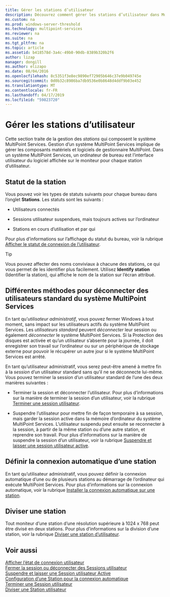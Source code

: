 ```yaml
---
title: Gérer les stations d’utilisateur
description: Découvrez comment gérer les stations d’utilisateur dans MultiPoint Services
ms.custom: na
ms.prod: windows-server-threshold
ms.technology: multipoint-services
ms.reviewer: na
ms.suite: na
ms.tgt_pltfrm: na
ms.topic: article
ms.assetid: b418578d-3a4c-49b0-90db-8389b320b2f6
author: lizap
manager: dongill
ms.author: elizapo
ms.date: 08/04/2016
ms.openlocfilehash: 8c5351f3e8ec9890ef72905b646c37e9b049745e
ms.sourcegitcommit: 0d0b32c8986ba7db9536e0b8648d4ddf9b03e452
ms.translationtype: MT
ms.contentlocale: fr-FR
ms.lasthandoff: 04/17/2019
ms.locfileid: "59823720"
---
```

# <a name="manage-user-stations"></a>Gérer les stations d’utilisateur
Cette section traite de la gestion des *stations* qui composent le système MultiPoint Services. Gestion d’un système MultiPoint Services implique de gérer les composants matériels et logiciels de gestionnaire MultiPoint. Dans un système MultiPoint Services, un ordinateur de bureau est l’interface utilisateur du logiciel affichée sur le moniteur pour chaque station d’utilisateur.  
  
## <a name="station-status"></a>Statut de la station  
Vous pouvez voir les types de statuts suivants pour chaque bureau dans l’onglet **Stations**. Les statuts sont les suivants :  
  
-   Utilisateurs connectés  
  
-   Sessions utilisateur suspendues, mais toujours actives sur l’ordinateur  
  
-   Stations en cours d’utilisation et par qui  
  
Pour plus d’informations sur l’affichage du statut du bureau, voir la rubrique [Afficher le statut de connexion de l’utilisateur](View-User-Connection-Status.md).  

>[!TIP] 
> Vous pouvez affecter des noms conviviaux à chacune des stations, ce qui vous permet de les identifier plus facilement. Utilisez **Identify station** (Identifier la station), qui affiche le nom de la station sur l’écran attribué.
  
## <a name="different-ways-to-log-standard-users-off-of-the-multipoint-services-system"></a>Différentes méthodes pour déconnecter des utilisateurs standard du système MultiPoint Services  
En tant qu’*utilisateur administratif*, vous pouvez fermer Windows à tout moment, sans impact sur les utilisateurs actifs du système MultiPoint Services. Les *utilisateurs standard* peuvent *déconnecter* leur session ou également *déconnecter* le système MultiPoint Services. Si la Protection des disques est activée et qu’un utilisateur s’absente pour la journée, il doit enregistrer son travail sur l’ordinateur ou sur un périphérique de stockage externe pour pouvoir le récupérer un autre jour si le système MultiPoint Services est arrêté.  
  
En tant qu’utilisateur administratif, vous serez peut-être amené à mettre fin à la *session* d’un utilisateur standard sans qu’il ne se déconnecte lui-même. Vous pouvez terminer la session d’un utilisateur standard de l’une des deux manières suivantes :  
  
-   Terminer la session et déconnecter l’utilisateur. Pour plus d’informations sur la manière de terminer la session d’un utilisateur, voir la rubrique [Terminer une session utilisateur](End-a-User-Session.md).  
  
-   Suspendre l’utilisateur pour mettre fin de façon temporaire à sa session, mais garder la session active dans la mémoire d’ordinateur du système MultiPoint Services. L’utilisateur suspendu peut ensuite se reconnecter à la session, à partir de la même station ou d’une autre station, et reprendre son travail. Pour plus d’informations sur la manière de suspendre la session d’un utilisateur, voir la rubrique [Suspendre et laisser une session utilisateur active](Suspend-and-Leave-User-Session-Active.md).  
  
## <a name="set-a-station-to-automatically-log-on"></a>Définir la connexion automatique d’une station  
En tant qu’utilisateur administratif, vous pouvez définir la connexion automatique d’une ou de plusieurs stations au démarrage de l’ordinateur qui exécute MultiPoint Services. Pour plus d’informations sur la connexion automatique, voir la rubrique [Installer la connexion automatique sur une station](Set-up-a-Station-for-Automatic-Logon.md).  
  
## <a name="split-a-station"></a>Diviser une station  
Tout moniteur d’une station d’une résolution supérieure à 1024 x 768 peut être divisé en deux stations. Pour plus d’informations sur la division d’une station, voir la rubrique [Diviser une station d’utilisateur](Split-a-User-Station.md).  
  
## <a name="see-also"></a>Voir aussi  
[Afficher l’état de connexion utilisateur](View-User-Connection-Status.md)  
[Fermer la session ou déconnecter des Sessions utilisateur](Log-off-or-Disconnect-User-Sessions.md)  
[Suspendre et laisser une Session utilisateur Active](Suspend-and-Leave-User-Session-Active.md)  
[Configuration d’une Station pour la connexion automatique](Set-up-a-Station-for-Automatic-Logon.md)  
[Terminer une Session utilisateur](End-a-User-Session.md)  
[Diviser une Station utilisateur](Split-a-User-Station.md)